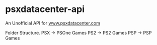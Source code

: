 # psxdatacenter-api
An Unofficial API for www.psxdatacenter.com

Folder Structure.
PSX -> PSOne Games 
PS2 -> PS2 Games
PSP -> PSP Games
